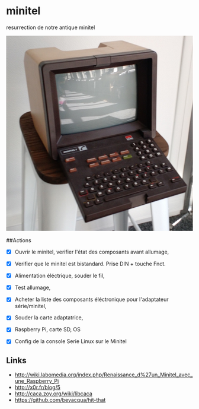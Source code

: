 # minitel

resurrection de notre antique minitel

![minitel](./minitel.jpg)

##Actions
- [x] Ouvrir le minitel, verifier l'état des composants avant allumage,
- [x] Verifier que le minitel est bistandard. Prise DIN + touche Fnct.
- [x] Alimentation éléctrique, souder le fil,
- [x] Test allumage,
- [x] Acheter la liste des composants éléctronique pour l'adaptateur série/minitel,
- [x] Souder la carte adaptatrice,
- [x] Raspberry Pi, carte SD, OS
- [x] Config de la console Serie Linux sur le Minitel


## Links

 - http://wiki.labomedia.org/index.php/Renaissance_d%27un_Minitel_avec_une_Raspberry_Pi
 - http://x0r.fr/blog/5
 - http://caca.zoy.org/wiki/libcaca
 - https://github.com/bevacqua/hit-that
